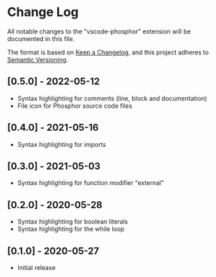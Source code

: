# Change Log

All notable changes to the "vscode-phosphor" extension will be documented in this file.

The format is based on [Keep a Changelog](https://keepachangelog.com/en/1.0.0/),
and this project adheres to [Semantic Versioning](https://semver.org/spec/v2.0.0.html).

## [0.5.0] - 2022-05-12

- Syntax highlighting for comments (line, block and documentation)
- File icon for Phosphor source code files

## [0.4.0] - 2021-05-16

- Syntax highlighting for imports

## [0.3.0] - 2021-05-03

- Syntax highlighting for function modifier "external"

## [0.2.0] - 2020-05-28

- Syntax highlighting for boolean literals
- Syntax highlighting for the while loop

## [0.1.0] - 2020-05-27

- Initial release
